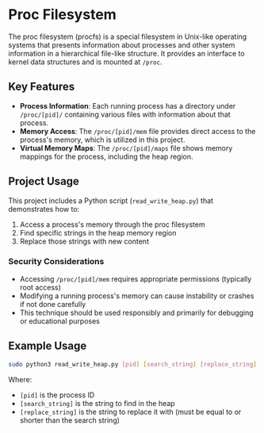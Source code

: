 # Proc Filesystem

The proc filesystem (procfs) is a special filesystem in Unix-like operating systems that presents information about processes and other system information in a hierarchical file-like structure. It provides an interface to kernel data structures and is mounted at `/proc`.

## Key Features

- **Process Information**: Each running process has a directory under `/proc/[pid]/` containing various files with information about that process.
- **Memory Access**: The `/proc/[pid]/mem` file provides direct access to the process's memory, which is utilized in this project.
- **Virtual Memory Maps**: The `/proc/[pid]/maps` file shows memory mappings for the process, including the heap region.

## Project Usage

This project includes a Python script (`read_write_heap.py`) that demonstrates how to:

1. Access a process's memory through the proc filesystem
2. Find specific strings in the heap memory region
3. Replace those strings with new content

### Security Considerations

- Accessing `/proc/[pid]/mem` requires appropriate permissions (typically root access)
- Modifying a running process's memory can cause instability or crashes if not done carefully
- This technique should be used responsibly and primarily for debugging or educational purposes

## Example Usage

```bash
sudo python3 read_write_heap.py [pid] [search_string] [replace_string]
```

Where:
- `[pid]` is the process ID
- `[search_string]` is the string to find in the heap
- `[replace_string]` is the string to replace it with (must be equal to or shorter than the search string)
